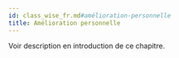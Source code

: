 ```yaml
---
id: class_wise_fr.md#amélioration-personnelle
title: Amélioration personnelle
---
```


Voir description en introduction de ce chapitre.

